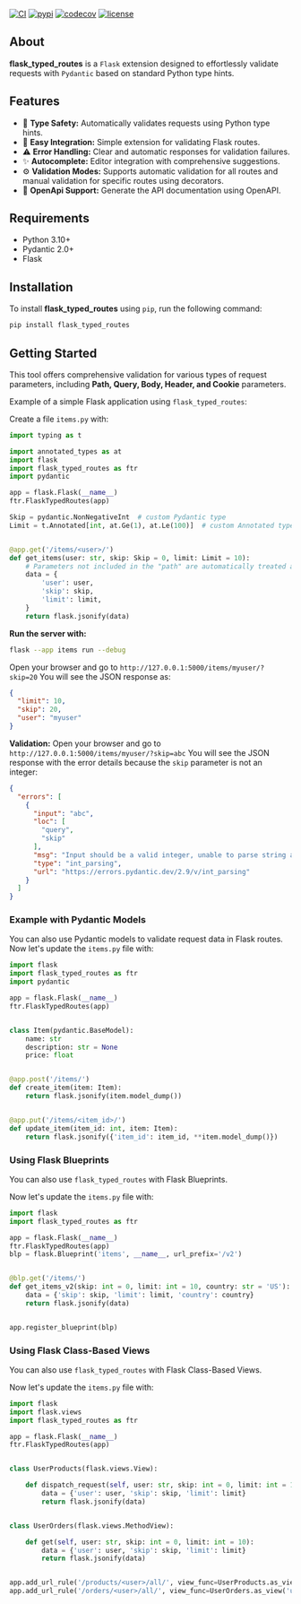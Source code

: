 [![CI](https://github.com/rmoralespp/flask_typed_routes/workflows/CI/badge.svg)](https://github.com/rmoralespp/flask_typed_routes/actions?query=event%3Arelease+workflow%3ACI)
[![pypi](https://img.shields.io/pypi/v/flask_typed_routes.svg)](https://pypi.python.org/pypi/flask_typed_routes)
[![codecov](https://codecov.io/gh/rmoralespp/jsonl/branch/main/graph/badge.svg)](https://app.codecov.io/gh/rmoralespp/flask_typed_routes)
[![license](https://img.shields.io/github/license/rmoralespp/jsonl.svg)](https://github.com/rmoralespp/flask_typed_routes/blob/main/LICENSE)

## About

**flask_typed_routes** is a `Flask` extension designed to effortlessly validate requests with `Pydantic` based on
standard Python type hints.

## Features

- 🎯 **Type Safety:** Automatically validates requests using Python type hints.
- 🔌 **Easy Integration:** Simple extension for validating Flask routes.
- ⚠️ **Error Handling:** Clear and automatic responses for validation failures.
- ✨ **Autocomplete:** Editor integration with comprehensive suggestions.
- ⚙️ **Validation Modes:** Supports automatic validation for all routes and manual validation for specific routes using decorators.
- 📖 **OpenApi Support:** Generate the API documentation using OpenAPI.

## Requirements

- Python 3.10+
- Pydantic 2.0+
- Flask

## Installation

To install **flask_typed_routes** using `pip`, run the following command:

```bash
pip install flask_typed_routes
```

## Getting Started

This tool offers comprehensive validation for various types of request parameters,
including **Path, Query, Body, Header, and Cookie** parameters.

Example of a simple Flask application using `flask_typed_routes`:

Create a file `items.py` with:

```python
import typing as t

import annotated_types as at
import flask
import flask_typed_routes as ftr
import pydantic

app = flask.Flask(__name__)
ftr.FlaskTypedRoutes(app)

Skip = pydantic.NonNegativeInt  # custom Pydantic type
Limit = t.Annotated[int, at.Ge(1), at.Le(100)]  # custom Annotated type


@app.get('/items/<user>/')
def get_items(user: str, skip: Skip = 0, limit: Limit = 10):
    # Parameters not included in the "path" are automatically treated as "query" parameters.
    data = {
        'user': user,
        'skip': skip,
        'limit': limit,
    }
    return flask.jsonify(data)
```

**Run the server with:**

```bash
flask --app items run --debug
```

Open your browser and go to `http://127.0.0.1:5000/items/myuser/?skip=20`
You will see the JSON response as:

```json
{
  "limit": 10,
  "skip": 20,
  "user": "myuser"
}
```

**Validation:** Open your browser and go to `http://127.0.0.1:5000/items/myuser/?skip=abc`
You will see the JSON response with the error details because the `skip` parameter is not an integer:

```json
{
  "errors": [
    {
      "input": "abc",
      "loc": [
        "query",
        "skip"
      ],
      "msg": "Input should be a valid integer, unable to parse string as an integer",
      "type": "int_parsing",
      "url": "https://errors.pydantic.dev/2.9/v/int_parsing"
    }
  ]
}
```

### Example with Pydantic Models

You can also use Pydantic models to validate request data in Flask routes.
Now let's update the `items.py` file with:

```python
import flask
import flask_typed_routes as ftr
import pydantic

app = flask.Flask(__name__)
ftr.FlaskTypedRoutes(app)


class Item(pydantic.BaseModel):
    name: str
    description: str = None
    price: float


@app.post('/items/')
def create_item(item: Item):
    return flask.jsonify(item.model_dump())


@app.put('/items/<item_id>/')
def update_item(item_id: int, item: Item):
    return flask.jsonify({'item_id': item_id, **item.model_dump()})
```

### Using Flask Blueprints

You can also use `flask_typed_routes` with Flask Blueprints.

Now let's update the `items.py` file with:

```python
import flask
import flask_typed_routes as ftr

app = flask.Flask(__name__)
ftr.FlaskTypedRoutes(app)
blp = flask.Blueprint('items', __name__, url_prefix='/v2')


@blp.get('/items/')
def get_items_v2(skip: int = 0, limit: int = 10, country: str = 'US'):
    data = {'skip': skip, 'limit': limit, 'country': country}
    return flask.jsonify(data)


app.register_blueprint(blp)
```

### Using Flask Class-Based Views

You can also use `flask_typed_routes` with Flask Class-Based Views.

Now let's update the `items.py` file with:

```python
import flask
import flask.views
import flask_typed_routes as ftr

app = flask.Flask(__name__)
ftr.FlaskTypedRoutes(app)


class UserProducts(flask.views.View):

    def dispatch_request(self, user: str, skip: int = 0, limit: int = 10):
        data = {'user': user, 'skip': skip, 'limit': limit}
        return flask.jsonify(data)


class UserOrders(flask.views.MethodView):

    def get(self, user: str, skip: int = 0, limit: int = 10):
        data = {'user': user, 'skip': skip, 'limit': limit}
        return flask.jsonify(data)


app.add_url_rule('/products/<user>/all/', view_func=UserProducts.as_view('user_products'))
app.add_url_rule('/orders/<user>/all/', view_func=UserOrders.as_view('user_orders'))
```